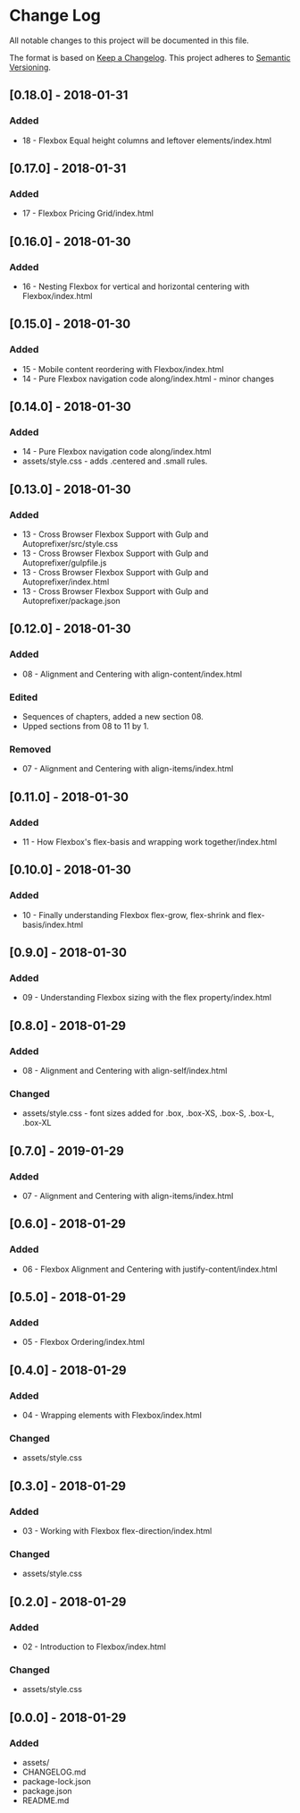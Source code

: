 # Change Log
All notable changes to this project will be documented in this file.

The format is based on [Keep a Changelog](http://keepachangelog.com/).
This project adheres to [Semantic Versioning](http://semver.org/).

## [0.18.0] - 2018-01-31
### Added
- 18 - Flexbox Equal height columns and leftover elements/index.html

## [0.17.0] - 2018-01-31
### Added
- 17 - Flexbox Pricing Grid/index.html

## [0.16.0] - 2018-01-30
### Added
- 16 - Nesting Flexbox for vertical and horizontal centering with Flexbox/index.html

## [0.15.0] - 2018-01-30
### Added
- 15 - Mobile content reordering with Flexbox/index.html
- 14 - Pure Flexbox navigation code along/index.html - minor changes

## [0.14.0] - 2018-01-30
### Added
- 14 - Pure Flexbox navigation code along/index.html
- assets/style.css - adds .centered and .small rules.

## [0.13.0] - 2018-01-30
### Added
- 13 - Cross Browser Flexbox Support with Gulp and Autoprefixer/src/style.css
- 13 - Cross Browser Flexbox Support with Gulp and Autoprefixer/gulpfile.js
- 13 - Cross Browser Flexbox Support with Gulp and Autoprefixer/index.html
- 13 - Cross Browser Flexbox Support with Gulp and Autoprefixer/package.json

## [0.12.0] - 2018-01-30
### Added
- 08 - Alignment and Centering with align-content/index.html

### Edited
- Sequences of chapters, added a new section 08.
- Upped sections from 08 to 11 by 1.

### Removed
- 07 - Alignment and Centering with align-items/index.html

## [0.11.0] - 2018-01-30
### Added
- 11 - How Flexbox's flex-basis and wrapping work together/index.html

## [0.10.0] - 2018-01-30
### Added
- 10 - Finally understanding Flexbox flex-grow, flex-shrink and flex-basis/index.html

## [0.9.0] - 2018-01-30
### Added
- 09 - Understanding Flexbox sizing with the flex property/index.html

## [0.8.0] - 2018-01-29
### Added
- 08 - Alignment and Centering with align-self/index.html

### Changed
- assets/style.css - font sizes added for .box, .box-XS, .box-S, .box-L, .box-XL

## [0.7.0] - 2019-01-29
### Added
- 07 - Alignment and Centering with align-items/index.html

## [0.6.0] - 2018-01-29
### Added
- 06 - Flexbox Alignment and Centering with justify-content/index.html

## [0.5.0] - 2018-01-29
### Added
- 05 - Flexbox Ordering/index.html

## [0.4.0] - 2018-01-29
### Added
- 04 - Wrapping elements with Flexbox/index.html

### Changed
- assets/style.css

## [0.3.0] - 2018-01-29
### Added
- 03 - Working with Flexbox flex-direction/index.html

### Changed
- assets/style.css

## [0.2.0] - 2018-01-29
### Added
- 02 - Introduction to Flexbox/index.html

### Changed
- assets/style.css

## [0.0.0] - 2018-01-29
### Added
- assets/
- CHANGELOG.md
- package-lock.json
- package.json
- README.md
